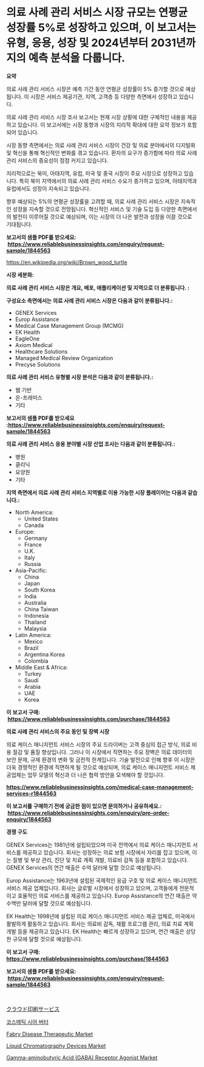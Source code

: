<p><h1>의료 사례 관리 서비스 시장 규모는 연평균 성장률 5%로 성장하고 있으며, 이 보고서는 유형, 응용, 성장 및 2024년부터 2031년까지의 예측 분석을 다룹니다.</h1></p><p><strong>요약</strong></p>
<p><p>의료 사례 관리 서비스 시장은 예측 기간 동안 연평균 성장률이 5% 증가할 것으로 예상됩니다. 이 시장은 서비스 제공기관, 지역, 고객층 등 다양한 측면에서 성장하고 있습니다.</p><p>의료 사례 관리 서비스 시장 조사 보고서는 현재 시장 상황에 대한 구체적인 내용을 제공하고 있습니다. 이 보고서에는 시장 동향과 시장의 지리적 확대에 대한 요약 정보가 포함되어 있습니다.</p><p>시장 동향 측면에서는 의료 사례 관리 서비스 시장이 건강 및 의료 분야에서의 디지털화 및 혁신을 통해 혁신적인 변화를 겪고 있습니다. 환자의 요구가 증가함에 따라 의료 사례 관리 서비스의 중요성이 점점 커지고 있습니다.</p><p>지리적으로는 북미, 아태지역, 유럽, 미국 및 중국 시장이 주요 시장으로 성장하고 있습니다. 특히 북미 지역에서의 의료 사례 관리 서비스 수요가 증가하고 있으며, 아태지역과 유럽에서도 성장이 지속되고 있습니다.</p><p>향후 예상되는 5%의 연평균 성장률을 고려할 때, 의료 사례 관리 서비스 시장은 지속적인 성장을 지속할 것으로 전망됩니다. 혁신적인 서비스 및 기술 도입 등 다양한 측면에서의 발전이 이루어질 것으로 예상되며, 이는 시장의 더 나은 발전과 성장을 이끌 것으로 기대됩니다.</p></p>
<p><strong>보고서의 샘플 PDF를 받으세요: &nbsp;<a href="https://www.reliablebusinessinsights.com/enquiry/request-sample/1844563">https://www.reliablebusinessinsights.com/enquiry/request-sample/1844563</a></strong></p>
<p><a href="https://en.wikipedia.org/wiki/Brown_wood_turtle">https://en.wikipedia.org/wiki/Brown_wood_turtle</a></p>
<p><strong>시장 세분화:</strong></p>
<p><strong> 의료 사례 관리 서비스 시장은 개요, 배포, 애플리케이션 및 지역으로 더 분류됩니다. :</strong></p>
<p><strong>구성요소 측면에서는 의료 사례 관리 서비스 시장은 다음과 같이 분류됩니다.:</strong></p>
<p><ul><li>GENEX Services</li><li>Europ Assistance</li><li>Medical Case Management Group (MCMG)</li><li>EK Health</li><li>EagleOne</li><li>Axiom Medical</li><li>Healthcare Solutions</li><li>Managed Medical Review Organization</li><li>Precyse Solutions</li></ul></p>
<p><strong> 의료 사례 관리 서비스 유형별 시장 분석은 다음과 같이 분류됩니다.:</strong></p>
<p><ul><li>웹 기반</li><li>온-프레미스</li><li>기타</li></ul></p>
<p><strong>보고서의 샘플 PDF를 받으세요 :<a href="https://www.reliablebusinessinsights.com/enquiry/request-sample/1844563">https://www.reliablebusinessinsights.com/enquiry/request-sample/1844563</a></strong></p>
<p><strong> 의료 사례 관리 서비스 응용 분야별 시장 산업 조사는 다음과 같이 분류됩니다.:</strong></p>
<p><ul><li>병원</li><li>클리닉</li><li>요양원</li><li>기타</li></ul></p>
<p><strong>지역 측면에서 의료 사례 관리 서비스 지역별로 이용 가능한 시장 플레이어는 다음과 같습니다.:</strong></p>
<p><ul>
    <li>
        North America:
        <ul>
            <li>United States</li>
            <li>Canada</li>
        </ul>
    </li>
    <li>
        Europe:
        <ul>
            <li>Germany</li>
            <li>France</li>
            <li>U.K.</li>
            <li>Italy</li>
            <li>Russia</li>
        </ul>
    </li>
    <li>
        Asia-Pacific:
        <ul>
            <li>China</li>
            <li>Japan</li>
            <li>South Korea</li>
            <li>India</li>
            <li>Australia</li>
            <li>China Taiwan</li>
            <li>Indonesia</li>
            <li>Thailand</li>
            <li>Malaysia</li>
        </ul>
    </li>
    <li>
        Latin America:
        <ul>
            <li>Mexico</li>
            <li>Brazil</li>
            <li>Argentina Korea</li>
            <li>Colombia</li>
        </ul>
    </li>
    <li>
        Middle East & Africa:
        <ul>
            <li>Turkey</li>
            <li>Saudi</li>
            <li>Arabia</li>
            <li>UAE</li>
            <li>Korea</li>
        </ul>
    </li>
    </ul></p>
<p><strong>이 보고서 구매: &nbsp;<a href="https://www.reliablebusinessinsights.com/purchase/1844563">https://www.reliablebusinessinsights.com/purchase/1844563</a></strong></p>
<p><strong>의료 사례 관리 서비스의 주요 동인 및 장벽 시장</strong></p>
<p><p>의료 케이스 매니지먼트 서비스 시장의 주요 드라이버는 고객 중심의 접근 방식, 의료 비용 절감 및 품질 향상입니다. 그러나 이 시장에서 직면하는 주요 장벽은 의료 데이터의 보안 문제, 규제 환경의 변화 및 금전적 한계입니다. 기술 발전으로 인해 향후 이 시장은 더욱 경쟁적인 환경에 직면하게 될 것으로 예상되며, 의료 케이스 매니지먼트 서비스 제공업체는 업무 모델의 혁신과 더 나은 협력 방안을 모색해야 할 것입니다.</p></p>
<p><strong><a href="https://www.reliablebusinessinsights.com/medical-case-management-services-r1844563">https://www.reliablebusinessinsights.com/medical-case-management-services-r1844563</a></strong></p>
<p><strong>이 보고서를 구매하기 전에 궁금한 점이 있으면 문의하거나 공유하세요.: &nbsp;<a href="https://www.reliablebusinessinsights.com/enquiry/pre-order-enquiry/1844563">https://www.reliablebusinessinsights.com/enquiry/pre-order-enquiry/1844563</a></strong></p>
<p><strong>경쟁 구도</strong></p>
<p><p>GENEX Services는 1981년에 설립되었으며 미국 전역에서 의료 케이스 매니지먼트 서비스를 제공하고 있습니다. 회사는 성장하는 의료 보험 시장에서 자리를 잡고 있으며, 이는 질병 및 부상 관리, 진단 및 치료 계획 개발, 의료비 감독 등을 포함하고 있습니다. GENEX Services의 연간 매출은 수억 달러에 달할 것으로 예상됩니다.</p><p>Europ Assistance는 1963년에 설립된 국제적인 응급 구호 및 의료 케이스 매니지먼트 서비스 제공 업체입니다. 회사는 글로벌 시장에서 성장하고 있으며, 고객들에게 전문적이고 효율적인 의료 서비스를 제공하고 있습니다. Europ Assistance의 연간 매출은 약 수백만 달러에 달할 것으로 예상됩니다.</p><p>EK Health는 1998년에 설립된 의료 케이스 매니지먼트 서비스 제공 업체로, 미국에서 활발하게 활동하고 있습니다. 회사는 의료비 감독, 재활 프로그램 관리, 의료 치료 계획 개발 등을 제공하고 있습니다. EK Health는 빠르게 성장하고 있으며, 연간 매출은 상당한 규모에 달할 것으로 예상됩니다.</p></p>
<p><strong>이 보고서 구매: &nbsp; <a href="https://www.reliablebusinessinsights.com/purchase/1844563">https://www.reliablebusinessinsights.com/purchase/1844563</a></strong></p>
<p><strong>보고서의 샘플 PDF를 받으세요: &nbsp;<a href="https://www.reliablebusinessinsights.com/enquiry/request-sample/1844563">https://www.reliablebusinessinsights.com/enquiry/request-sample/1844563</a></strong><strong></strong></p>
<p>&nbsp;</p>
<p><p><a href="https://github.com/DanykaKilback/Market-Research-Report-List-2/blob/main/8285344183062.md">クラウド印刷サービス</a></p><p><a href="https://github.com/LuckeyCorbin/Market-Research-Report-List-1/blob/main/4848249185692.md">코스메틱 시어 버터</a></p><p><a href="https://medium.com/@nandapra808/fabry-disease-therapeutic-industry-analysis-report-its-market-size-share-trends-by-application-0cc58a35035f">Fabry Disease Therapeutic Market</a></p><p><a href="https://github.com/xphhkedv5/Market-Research-Report-List-1/blob/main/liquid-chromatography-devices-market.md">Liquid Chromatography Devices Market</a></p><p><a href="https://github.com/johnJames655/Market-Research-Report-List-1/blob/main/gamma-aminobutyric-acid-gaba-receptor-agonist-market.md">Gamma-aminobutyric Acid (GABA) Receptor Agonist Market</a></p></p>